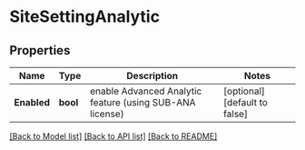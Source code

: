 # SiteSettingAnalytic

## Properties
Name | Type | Description | Notes
------------ | ------------- | ------------- | -------------
**Enabled** | **bool** | enable Advanced Analytic feature (using SUB-ANA license) | [optional] [default to false]

[[Back to Model list]](../README.md#documentation-for-models) [[Back to API list]](../README.md#documentation-for-api-endpoints) [[Back to README]](../README.md)

